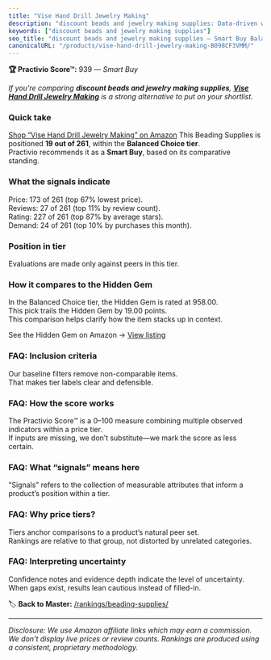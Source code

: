 ```yaml
---
title: "Vise Hand Drill Jewelry Making"
description: "discount beads and jewelry making supplies: Data-driven within Balanced Choice ranking using the Practivio Score™. Positioned by quality, value, demand, findab…"
keywords: ["discount beads and jewelry making supplies"]
seo_title: "discount beads and jewelry making supplies — Smart Buy Balanced Choice (2025)"
canonicalURL: "/products/vise-hand-drill-jewelry-making-B098CF3VMM/"
---
```


**🏆 Practivio Score™:** 939 — _Smart Buy_


*If you're comparing **discount beads and jewelry making supplies**, **[Vise Hand Drill Jewelry Making](https://www.amazon.com/dp/B098CF3VMM?tag=practivio-20)** is a strong alternative to put on your shortlist.*
### Quick take
[Shop “Vise Hand Drill Jewelry Making” on Amazon](https://www.amazon.com/dp/B098CF3VMM?tag=practivio-20)
This Beading Supplies is positioned **19 out of 261**, within the **Balanced Choice tier**.  
Practivio recommends it as a **Smart Buy**, based on its comparative standing.

### What the signals indicate
Price: 173 of 261 (top 67% lowest price).  
Reviews: 27 of 261 (top 11% by review count).  
Rating: 227 of 261 (top 87% by average stars).  
Demand: 24 of 261 (top 10% by purchases this month).

### Position in tier
Evaluations are made only against peers in this tier.

### How it compares to the Hidden Gem
In the Balanced Choice tier, the Hidden Gem is rated at 958.00.  
This pick trails the Hidden Gem by 19.00 points.  
This comparison helps clarify how the item stacks up in context.  

See the Hidden Gem on Amazon → [View listing](https://www.amazon.com/dp/B000P42O3C?tag=practivio-20)

### FAQ: Inclusion criteria
Our baseline filters remove non-comparable items.  
That makes tier labels clear and defensible.

### FAQ: How the score works
The Practivio Score™ is a 0–100 measure combining multiple observed indicators within a price tier.  
If inputs are missing, we don’t substitute—we mark the score as less certain.

### FAQ: What “signals” means here
“Signals” refers to the collection of measurable attributes that inform a product’s position within a tier.

### FAQ: Why price tiers?
Tiers anchor comparisons to a product’s natural peer set.  
Rankings are relative to that group, not distorted by unrelated categories.

### FAQ: Interpreting uncertainty
Confidence notes and evidence depth indicate the level of uncertainty.  
When gaps exist, results lean cautious instead of filled-in.


🏷️ **Back to Master:** [/rankings/beading-supplies/](/rankings/beading-supplies/)

---
_Disclosure: We use Amazon affiliate links which may earn a commission. We don’t display live prices or review counts. Rankings are produced using a consistent, proprietary methodology._
